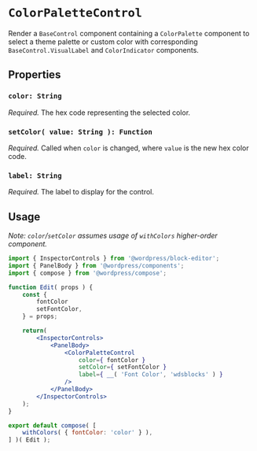 # `ColorPaletteControl`

Render a `BaseControl` component containing a `ColorPalette` component to select a theme palette or custom color with corresponding `BaseControl.VisualLabel` and `ColorIndicator` components.

## Properties

### `color: String`

_Required._ The hex code representing the selected color.

### `setColor( value: String ): Function`

_Required._ Called when `color` is changed, where `value` is the new hex color code.

### `label: String`

_Required._ The label to display for the control.

## Usage

_Note: `color`/`setColor` assumes usage of `withColors` higher-order component._

```jsx
import { InspectorControls } from '@wordpress/block-editor';
import { PanelBody } from '@wordpress/components';
import { compose } from '@wordpress/compose';

function Edit( props ) {
	const {
		fontColor
		setFontColor,
	} = props;

	return(
		<InspectorControls>
			<PanelBody>
				<ColorPaletteControl
					color={ fontColor }
					setColor={ setFontColor }
					label={ __( 'Font Color', 'wdsblocks' ) }
				/>
			</PanelBody>
		</InspectorControls>
	);
}

export default compose( [
	withColors( { fontColor: 'color' } ),
] )( Edit );
```
